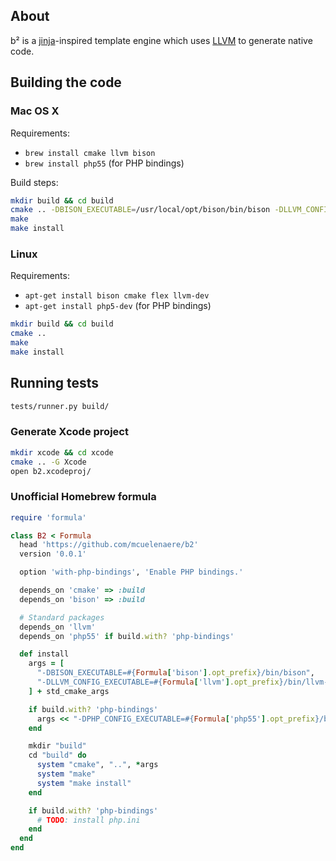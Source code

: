 ## About

b² is a [jinja](http://jinja.pocoo.org/)-inspired template engine which uses [LLVM](http://llvm.org/) to generate native code.

## Building the code

### Mac OS X

Requirements:
 - `brew install cmake llvm bison`
 - `brew install php55` (for PHP bindings)

Build steps:

```bash
mkdir build && cd build
cmake .. -DBISON_EXECUTABLE=/usr/local/opt/bison/bin/bison -DLLVM_CONFIG_EXECUTABLE=/usr/local/opt/llvm/bin/llvm-config
make
make install
```

### Linux

Requirements:
 - `apt-get install bison cmake flex llvm-dev`
 - `apt-get install php5-dev` (for PHP bindings)

```bash
mkdir build && cd build
cmake ..
make
make install
```

## Running tests

```bash
tests/runner.py build/
```

### Generate Xcode project

```bash
mkdir xcode && cd xcode
cmake .. -G Xcode
open b2.xcodeproj/
```

### Unofficial Homebrew formula

```ruby
require 'formula'

class B2 < Formula
  head 'https://github.com/mcuelenaere/b2'
  version '0.0.1'

  option 'with-php-bindings', 'Enable PHP bindings.'

  depends_on 'cmake' => :build
  depends_on 'bison' => :build

  # Standard packages
  depends_on 'llvm'
  depends_on 'php55' if build.with? 'php-bindings'

  def install
    args = [
      "-DBISON_EXECUTABLE=#{Formula['bison'].opt_prefix}/bin/bison",
      "-DLLVM_CONFIG_EXECUTABLE=#{Formula['llvm'].opt_prefix}/bin/llvm-config"
    ] + std_cmake_args

    if build.with? 'php-bindings'
      args << "-DPHP_CONFIG_EXECUTABLE=#{Formula['php55'].opt_prefix}/bin/php-config"
    end

    mkdir "build"
    cd "build" do
      system "cmake", "..", *args
      system "make"
      system "make install"
    end

    if build.with? 'php-bindings'
      # TODO: install php.ini
    end
  end
end
```

